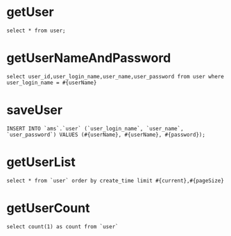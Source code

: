 getUser
===
    select * from user;

getUserNameAndPassword
===
    select user_id,user_login_name,user_name,user_password from user where user_login_name = #{userName}

saveUser
===
    INSERT INTO `ams`.`user` (`user_login_name`, `user_name`, `user_password`) VALUES (#{userName}, #{userName}, #{password}); 

getUserList
===
    select * from `user` order by create_time limit #{current},#{pageSize}

getUserCount
===
    select count(1) as count from `user`
